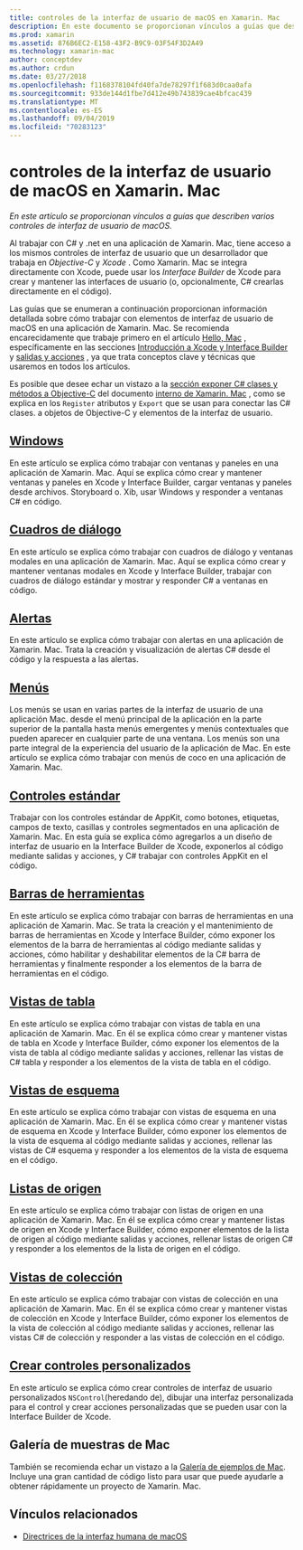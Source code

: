 ```yaml
---
title: controles de la interfaz de usuario de macOS en Xamarin. Mac
description: En este documento se proporcionan vínculos a guías que describen varios controles de interfaz de usuario disponibles para los desarrolladores de Xamarin. Mac. El contenido vinculado examina ventanas, cuadros de diálogo, alertas, menús, barras de herramientas, vistas de tabla, vistas de esquema, etc.
ms.prod: xamarin
ms.assetid: 876B6EC2-E158-43F2-B9C9-03F54F3D2A49
ms.technology: xamarin-mac
author: conceptdev
ms.author: crdun
ms.date: 03/27/2018
ms.openlocfilehash: f1168378104fd40fa7de78297f1f683d0caa0afa
ms.sourcegitcommit: 933de144d1fbe7d412e49b743839cae4bfcac439
ms.translationtype: MT
ms.contentlocale: es-ES
ms.lasthandoff: 09/04/2019
ms.locfileid: "70283123"
---
```

# <a name="macos-user-interface-controls-in-xamarinmac"></a>controles de la interfaz de usuario de macOS en Xamarin. Mac

_En este artículo se proporcionan vínculos a guías que describen varios controles de interfaz de usuario de macOS._

Al trabajar con C# y .net en una aplicación de Xamarin. Mac, tiene acceso a los mismos controles de interfaz de usuario que un desarrollador que trabaja en *Objective-C* y *Xcode* . Como Xamarin. Mac se integra directamente con Xcode, puede usar los _Interface Builder_ de Xcode para crear y mantener las interfaces de usuario (o, opcionalmente, C# crearlas directamente en el código).

Las guías que se enumeran a continuación proporcionan información detallada sobre cómo trabajar con elementos de interfaz de usuario de macOS en una aplicación de Xamarin. Mac. Se recomienda encarecidamente que trabaje primero en el artículo [Hello, Mac](~/mac/get-started/hello-mac.md) , específicamente en las secciones [Introducción a Xcode y Interface Builder](~/mac/get-started/hello-mac.md#introduction-to-xcode-and-interface-builder) y [salidas y acciones](~/mac/get-started/hello-mac.md#outlets-and-actions) , ya que trata conceptos clave y técnicas que usaremos en todos los artículos.

Es posible que desee echar un vistazo a la [sección exponer C# clases y métodos a Objective-C](~/mac/internals/how-it-works.md#exposing-c-classes--methods-to-objective-c) del documento [interno de Xamarin. Mac](~/mac/internals/how-it-works.md) , como se explica en los `Register` atributos y `Export` que se usan para conectar las C# clases. a objetos de Objective-C y elementos de la interfaz de usuario.

## <a name="windowsmacuser-interfacewindowmd"></a>[Windows](~/mac/user-interface/window.md)

En este artículo se explica cómo trabajar con ventanas y paneles en una aplicación de Xamarin. Mac. Aquí se explica cómo crear y mantener ventanas y paneles en Xcode y Interface Builder, cargar ventanas y paneles desde archivos. Storyboard o. Xib, usar Windows y responder a ventanas C# en código.

## <a name="dialogsmacuser-interfacedialogmd"></a>[Cuadros de diálogo](~/mac/user-interface/dialog.md)

En este artículo se explica cómo trabajar con cuadros de diálogo y ventanas modales en una aplicación de Xamarin. Mac. Aquí se explica cómo crear y mantener ventanas modales en Xcode y Interface Builder, trabajar con cuadros de diálogo estándar y mostrar y responder C# a ventanas en código.

## <a name="alertsmacuser-interfacealertmd"></a>[Alertas](~/mac/user-interface/alert.md)

En este artículo se explica cómo trabajar con alertas en una aplicación de Xamarin. Mac. Trata la creación y visualización de alertas C# desde el código y la respuesta a las alertas.

## <a name="menusmacuser-interfacemenumd"></a>[Menús](~/mac/user-interface/menu.md)

Los menús se usan en varias partes de la interfaz de usuario de una aplicación Mac. desde el menú principal de la aplicación en la parte superior de la pantalla hasta menús emergentes y menús contextuales que pueden aparecer en cualquier parte de una ventana. Los menús son una parte integral de la experiencia del usuario de la aplicación de Mac. En este artículo se explica cómo trabajar con menús de coco en una aplicación de Xamarin. Mac.

## <a name="standard-controlsmacuser-interfacestandard-controlsmd"></a>[Controles estándar](~/mac/user-interface/standard-controls.md)

Trabajar con los controles estándar de AppKit, como botones, etiquetas, campos de texto, casillas y controles segmentados en una aplicación de Xamarin. Mac. En esta guía se explica cómo agregarlos a un diseño de interfaz de usuario en la Interface Builder de Xcode, exponerlos al código mediante salidas y acciones, y C# trabajar con controles AppKit en el código.

## <a name="toolbarsmacuser-interfacetoolbarmd"></a>[Barras de herramientas](~/mac/user-interface/toolbar.md)

En este artículo se explica cómo trabajar con barras de herramientas en una aplicación de Xamarin. Mac. Se trata la creación y el mantenimiento de barras de herramientas en Xcode y Interface Builder, cómo exponer los elementos de la barra de herramientas al código mediante salidas y acciones, cómo habilitar y deshabilitar elementos de la C# barra de herramientas y finalmente responder a los elementos de la barra de herramientas en el código.

## <a name="table-viewsmacuser-interfacetable-viewmd"></a>[Vistas de tabla](~/mac/user-interface/table-view.md)

En este artículo se explica cómo trabajar con vistas de tabla en una aplicación de Xamarin. Mac. En él se explica cómo crear y mantener vistas de tabla en Xcode y Interface Builder, cómo exponer los elementos de la vista de tabla al código mediante salidas y acciones, rellenar las vistas de C# tabla y responder a los elementos de la vista de tabla en el código.

## <a name="outline-viewsmacuser-interfaceoutline-viewmd"></a>[Vistas de esquema](~/mac/user-interface/outline-view.md)

En este artículo se explica cómo trabajar con vistas de esquema en una aplicación de Xamarin. Mac. En él se explica cómo crear y mantener vistas de esquema en Xcode y Interface Builder, cómo exponer los elementos de la vista de esquema al código mediante salidas y acciones, rellenar las vistas de C# esquema y responder a los elementos de la vista de esquema en el código.

## <a name="source-listsmacuser-interfacesource-listmd"></a>[Listas de origen](~/mac/user-interface/source-list.md)

En este artículo se explica cómo trabajar con listas de origen en una aplicación de Xamarin. Mac. En él se explica cómo crear y mantener listas de origen en Xcode y Interface Builder, cómo exponer elementos de la lista de origen al código mediante salidas y acciones, rellenar listas de origen C# y responder a los elementos de la lista de origen en el código.

## <a name="collection-viewsmacuser-interfacecollection-viewmd"></a>[Vistas de colección](~/mac/user-interface/collection-view.md)

En este artículo se explica cómo trabajar con vistas de colección en una aplicación de Xamarin. Mac. En él se explica cómo crear y mantener vistas de colección en Xcode y Interface Builder, cómo exponer los elementos de la vista de colección al código mediante salidas y acciones, rellenar las vistas C# de colección y responder a las vistas de colección en el código.

## <a name="creating-custom-controlsmacuser-interfacecustom-controlsmd"></a>[Crear controles personalizados](~/mac/user-interface/custom-controls.md)

En este artículo se explica cómo crear controles de interfaz de usuario personalizados `NSControl`(heredando de), dibujar una interfaz personalizada para el control y crear acciones personalizadas que se pueden usar con la Interface Builder de Xcode.

## <a name="mac-samples-gallery"></a>Galería de muestras de Mac

También se recomienda echar un vistazo a la [Galería de ejemplos de Mac](https://docs.microsoft.com/samples/browse/?products=xamarin&term=Xamarin.Mac). Incluye una gran cantidad de código listo para usar que puede ayudarle a obtener rápidamente un proyecto de Xamarin. Mac.

## <a name="related-links"></a>Vínculos relacionados

- [Directrices de la interfaz humana de macOS](https://developer.apple.com/macos/human-interface-guidelines/overview/themes/)
